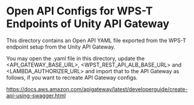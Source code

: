 # Open API Configs for WPS-T Endpoints of Unity API Gateway
This directory contains an Open API YAML file exported from the WPS-T 
endpoint setup from the Unity API Gateway. 

You may open the .yaml file in this directory, update the <API_GATEWAY_BASE_URL>, <WPST_REST_API_ALB_BASE_URL> and <LAMBDA_AUTHORIZER_URL> and import that to
the API Gateway as follows, if you want to recreate API Gateway configs.

https://docs.aws.amazon.com/apigateway/latest/developerguide/create-api-using-swagger.html